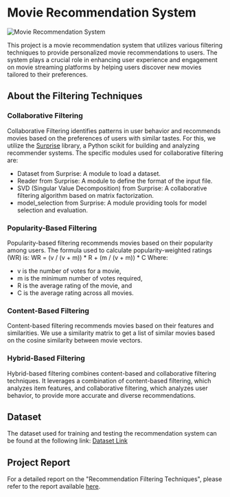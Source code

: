 # Movie Recommendation System
![Movie Recommendation System]([movie_recommendation_system.png](https://www.freecodecamp.org/news/content/images/size/w1000/2023/11/movie-recommendation.png))

This project is a movie recommendation system that utilizes various filtering techniques to provide personalized movie recommendations to users. The system plays a crucial role in enhancing user experience and engagement on movie streaming platforms by helping users discover new movies tailored to their preferences.

## About the Filtering Techniques

### Collaborative Filtering
Collaborative Filtering identifies patterns in user behavior and recommends movies based on the preferences of users with similar tastes. For this, we utilize the [Surprise](http://surpriselib.com/) library, a Python scikit for building and analyzing recommender systems. The specific modules used for collaborative filtering are:

- Dataset from Surprise: A module to load a dataset.
- Reader from Surprise: A module to define the format of the input file.
- SVD (Singular Value Decomposition) from Surprise: A collaborative filtering algorithm based on matrix factorization.
- model_selection from Surprise: A module providing tools for model selection and evaluation.

### Popularity-Based Filtering
Popularity-based filtering recommends movies based on their popularity among users. The formula used to calculate popularity-weighted ratings (WR) is:
WR = (v / (v + m)) * R + (m / (v + m)) * C
Where:
- v is the number of votes for a movie,
- m is the minimum number of votes required,
- R is the average rating of the movie, and
- C is the average rating across all movies.

### Content-Based Filtering
Content-based filtering recommends movies based on their features and similarities. We use a similarity matrix to get a list of similar movies based on the cosine similarity between movie vectors.

### Hybrid-Based Filtering
Hybrid-based filtering combines content-based and collaborative filtering techniques. It leverages a combination of content-based filtering, which analyzes item features, and collaborative filtering, which analyzes user behavior, to provide more accurate and diverse recommendations.

## Dataset
The dataset used for training and testing the recommendation system can be found at the following link:
[Dataset Link](https://drive.google.com/file/d/1hmK2Vej7YfLMW7OemdqPBUQcIdksTGr3/view)

## Project Report
For a detailed report on the "Recommendation Filtering Techniques", please refer to the report available [here](https://github.com/vn33/Movie-Recommendation-System/blob/master/Recommendation%20system%20report_VishalNaik.pdf).

